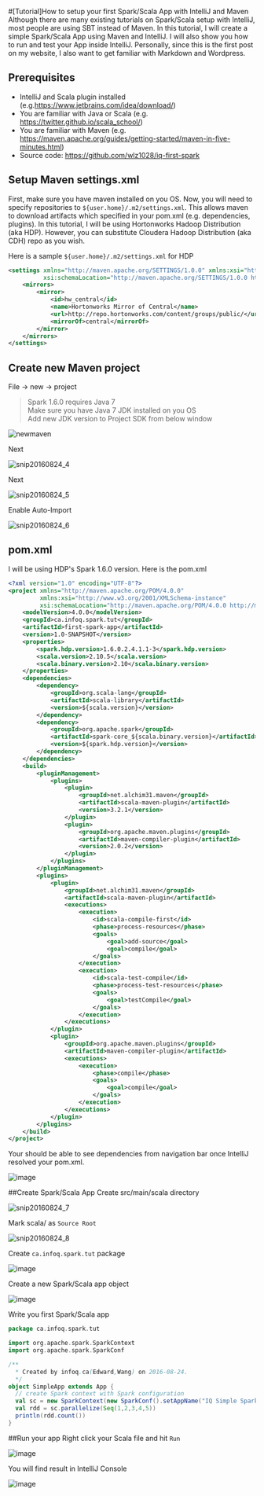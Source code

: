 #[Tutorial]How to setup your first Spark/Scala App with IntelliJ and Maven
Although there are many existing tutorials on Spark/Scala setup with IntelliJ, most people are using SBT instead of Maven. In this tutorial, I will create a simple Spark/Scala App using Maven and IntelliJ. I will also show you how to run and test your App inside IntelliJ. Personally, since this is the first post on my website, I also want to get familiar with Markdown and Wordpress.

## Prerequisites
* IntelliJ and Scala plugin installed (e.g.<https://www.jetbrains.com/idea/download/>)
* You are familiar with Java or Scala (e.g. <https://twitter.github.io/scala_school/>)
* You are familiar with Maven (e.g. <https://maven.apache.org/guides/getting-started/maven-in-five-minutes.html>)
* Source code: https://github.com/wlz1028/iq-first-spark

## Setup Maven settings.xml
First, make sure you have maven installed on you OS. Now, you will need to specify repositories to `${user.home}/.m2/settings.xml`. This allows maven to download artifacts which specified in your pom.xml (e.g. dependencies, plugins). In this tutorial, I will be using Hortonworks Hadoop Distribution (aka HDP). However, you can substitute Cloudera Hadoop Distribution (aka CDH) repo as you wish. 

Here is a sample `${user.home}/.m2/settings.xml` for HDP

```xml
<settings xmlns="http://maven.apache.org/SETTINGS/1.0.0" xmlns:xsi="http://www.w3.org/2001/XMLSchema-instance"
          xsi:schemaLocation="http://maven.apache.org/SETTINGS/1.0.0 https://maven.apache.org/xsd/settings-1.0.0.xsd">
    <mirrors>
        <mirror>
            <id>hw_central</id>
            <name>Hortonworks Mirror of Central</name>
            <url>http://repo.hortonworks.com/content/groups/public/</url>
            <mirrorOf>central</mirrorOf>
        </mirror>
    </mirrors>
</settings>
```

## Create new Maven project
File -> new -> project  

> Spark 1.6.0 requires Java 7  
> Make sure you have Java 7 JDK installed on you OS  
> Add new JDK version to Project SDK from below window  
	
![newmaven](https://cloud.githubusercontent.com/assets/5523501/17954024/17a1ff0e-6a46-11e6-91d7-042f05913dea.png)

Next

![snip20160824_4](https://cloud.githubusercontent.com/assets/5523501/17954860/db83559e-6a4b-11e6-8bca-3c5b1b791034.png)

Next

![snip20160824_5](https://cloud.githubusercontent.com/assets/5523501/17954876/ff60544e-6a4b-11e6-9039-b30c5ae70430.png)

Enable Auto-Import

![snip20160824_6](https://cloud.githubusercontent.com/assets/5523501/17955206/6810c742-6a4e-11e6-90ce-7e7729eec256.png)

## pom.xml
I will be using HDP's Spark 1.6.0 version. Here is the pom.xml

```xml
<?xml version="1.0" encoding="UTF-8"?>
<project xmlns="http://maven.apache.org/POM/4.0.0"
         xmlns:xsi="http://www.w3.org/2001/XMLSchema-instance"
         xsi:schemaLocation="http://maven.apache.org/POM/4.0.0 http://maven.apache.org/xsd/maven-4.0.0.xsd">
    <modelVersion>4.0.0</modelVersion>
    <groupId>ca.infoq.spark.tut</groupId>
    <artifactId>first-spark-app</artifactId>
    <version>1.0-SNAPSHOT</version>
    <properties>
        <spark.hdp.version>1.6.0.2.4.1.1-3</spark.hdp.version>
        <scala.version>2.10.5</scala.version>
        <scala.binary.version>2.10</scala.binary.version>
    </properties>
    <dependencies>
        <dependency>
            <groupId>org.scala-lang</groupId>
            <artifactId>scala-library</artifactId>
            <version>${scala.version}</version>
        </dependency>
        <dependency>
            <groupId>org.apache.spark</groupId>
            <artifactId>spark-core_${scala.binary.version}</artifactId>
            <version>${spark.hdp.version}</version>
        </dependency>
    </dependencies>
    <build>
        <pluginManagement>
            <plugins>
                <plugin>
                    <groupId>net.alchim31.maven</groupId>
                    <artifactId>scala-maven-plugin</artifactId>
                    <version>3.2.1</version>
                </plugin>
                <plugin>
                    <groupId>org.apache.maven.plugins</groupId>
                    <artifactId>maven-compiler-plugin</artifactId>
                    <version>2.0.2</version>
                </plugin>
            </plugins>
        </pluginManagement>
        <plugins>
            <plugin>
                <groupId>net.alchim31.maven</groupId>
                <artifactId>scala-maven-plugin</artifactId>
                <executions>
                    <execution>
                        <id>scala-compile-first</id>
                        <phase>process-resources</phase>
                        <goals>
                            <goal>add-source</goal>
                            <goal>compile</goal>
                        </goals>
                    </execution>
                    <execution>
                        <id>scala-test-compile</id>
                        <phase>process-test-resources</phase>
                        <goals>
                            <goal>testCompile</goal>
                        </goals>
                    </execution>
                </executions>
            </plugin>
            <plugin>
                <groupId>org.apache.maven.plugins</groupId>
                <artifactId>maven-compiler-plugin</artifactId>
                <executions>
                    <execution>
                        <phase>compile</phase>
                        <goals>
                            <goal>compile</goal>
                        </goals>
                    </execution>
                </executions>
            </plugin>
        </plugins>
    </build>
</project>
```
Your should be able to see dependencies from navigation bar once IntelliJ resolved your pom.xml.

![image](https://cloud.githubusercontent.com/assets/5523501/17955712/208ee7ec-6a52-11e6-8fd5-1f227a8b6cea.png)

##Create Spark/Scala App
Create src/main/scala directory

![snip20160824_7](https://cloud.githubusercontent.com/assets/5523501/17955533/fc496d54-6a50-11e6-83be-e006887514dd.png)

Mark scala/ as `Source Root`

![snip20160824_8](https://cloud.githubusercontent.com/assets/5523501/17955567/38a5da1c-6a51-11e6-981e-ea3e7758c947.png)

Create `ca.infoq.spark.tut` package

![image](https://cloud.githubusercontent.com/assets/5523501/17955609/7d0f2a64-6a51-11e6-8d26-12b4de6b9849.png)

Create a new Spark/Scala app object

![image](https://cloud.githubusercontent.com/assets/5523501/17955647/b51d67ae-6a51-11e6-9476-4a7ad8fe3629.png)

Write you first Spark/Scala app

```scala
package ca.infoq.spark.tut

import org.apache.spark.SparkContext
import org.apache.spark.SparkConf

/**
  * Created by infoq.ca(Edward,Wang) on 2016-08-24.
  */
object SimpleApp extends App {
  // create Spark context with Spark configuration
  val sc = new SparkContext(new SparkConf().setAppName("IQ Simple Spark App").setMaster("local[*]"))
  val rdd = sc.parallelize(Seq(1,2,3,4,5))
  println(rdd.count())
}
```

##Run your app
Right click your Scala file and hit `Run`

![image](https://cloud.githubusercontent.com/assets/5523501/17955935/cd61abb6-6a53-11e6-82c2-ec68105a563d.png)

You will find result in IntelliJ Console

![image](https://cloud.githubusercontent.com/assets/5523501/17955955/f30b0f9c-6a53-11e6-91bb-ae7ffef43341.png)

